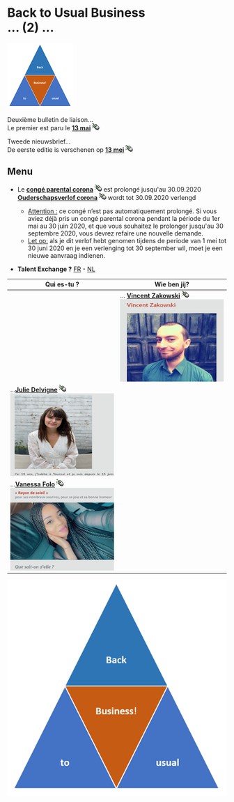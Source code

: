 <link rel="stylesheet" href="S2.css">
<link rel="stylesheet" href="foghorn2.css">

# Back to Usual Business<br>... (2) ...

![](b2ub.png)

Deuxième bulletin de liaison...  
Le premier est paru le [**13 mai**](https://newdevprojects.github.io/publicinfo/S2/B2usualB/Back_to_Usual.html) ![](click.gif)

Tweede nieuwsbrief...  
De eerste editie is verschenen op [**13 mei**](https://newdevprojects.github.io/publicinfo/S2/B2usualB/Back_to_Usual.html) ![](click.gif)

## Menu

* Le [**congé parental corona**](Conge_parental_corona.md) ![](click.gif) est prolongé jusqu'au 30.09.2020<br>[**Ouderschapsverlof corona**](Ouderschapsverlof_corona.md)  ![](click.gif) wordt tot 30.09.2020 verlengd
    * <u>Attention :</u> ce congé n’est pas automatiquement prolongé. Si vous aviez déjà pris un congé parental corona pendant la période du 1er mai au 30 juin 2020, et que vous souhaitez le prolonger jusqu'au 30 septembre 2020, vous devrez refaire une nouvelle demande.
    * <u>Let op:</u> als je dit verlof hebt genomen tijdens de periode van 1 mei tot 30 juni 2020 en je een verlenging tot 30 september wil, moet je een nieuwe aanvraag indienen.

* **Talent Exchange ?** [FR](Talent_Exchange_FR.md)  - [NL](Talent_Exchange_NL.md)

| Qui es-tu ? | Wie ben jij? |
| --- | --- |
| &nbsp; | ... [**Vincent Zakowski**](Vincent_Zakowski.md)  ![](click.gif)<br>![](smallVZ.png) |
| ...[**Julie Delvigne**](Julie_Delvigne.md)  ![](click.gif)<br>![](smallJD.png) | &nbsp; |
| ...[**Vanessa Folo**](Vanessa_Folo.md)  ![](click.gif)<br>![](smallVF.png) | &nbsp; |

![](B2usualB.png)

